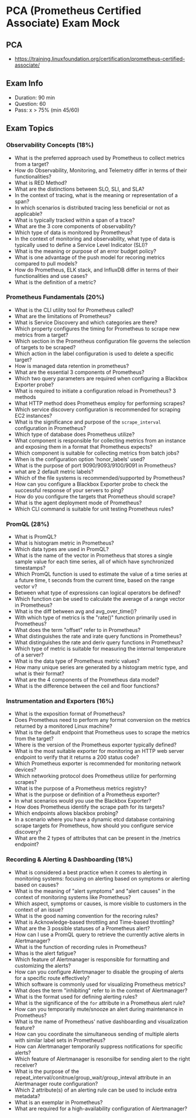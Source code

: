 # PCA (Prometheus Certified Associate) Exam Mock

## PCA
- https://training.linuxfoundation.org/certification/prometheus-certified-associate/

## Exam Info
- Duration: 90 min
- Question: 60
- Pass: x > 75% (min 45/60)

## Exam Topics

### Observability Concepts (18%)
- What is the preferred approach used by Prometheus to collect metrics from a target?
- How do Observability, Monitoring, and Telemetry differ in terms of their functionalities?
- What is RED Method?
- What are the distinctions between SLO, SLI, and SLA?
- In the context of tracing, what is the meaning or representation of a span?
- In which scenarios is distributed tracing less beneficial or not as applicable?
- What is typically tracked within a span of a trace?
- What are the 3 core components of observability?
- Which type of data is monitored by Prometheus?
- In the context of monitoring and observability, what type of data is typically used to define a Service Level Indicator (SLI)?
- What is the meaning or purpose of an error budget policy?
- What is one advantage of the push model for recoring metrics compared to pull models?
- How do Prometheus, ELK stack, and InfluxDB differ in terms of their functionalities and use cases?
- What  is the definition of a metric?


### Prometheus Fundamentals (20%)
- What is the CLI utility tool for Prometheus called?
- What are the limitations of Prometheus?
- What is Service Discovery and which categories are there?
- Which property configures the timing for Prometheus to scrape new metrics from a target?
- Which section in the Prometheus configuration file governs the selection of targets to be scraped?
- Which action in the label configuration is used to delete a specific target?
- How is managed data retention in prometheus?
- What are the essential 3 components of Prometheus?
- Which two query parameters are required when configuring a Blackbox Exporter probe?
- What is required to initiate a configuration reload in Prometheus? 3 methods
- What HTTP method does Prometheus employ for performing scrapes?
- Which service discovery configuration is recommended for scraping EC2 instances?
- What is the significance and purpose of the `scrape_interval` configuration in Prometheus?
- Which type of database does Prometheus utilize?
- What component is responsible for collecting metrics from an instance and exposing them in a format that Prometheus expects?
- Which component is suitable for collecting metrics from batch jobs?
- When is the configuration option 'honor_labels' used?
- What is the purpose of port 9090/9093/9100/9091 in Prometheus?
- what are 2 default metric labels?
- Which of the file systems is recommended/supported by Prometheus?
- How can you configure a Blackbox Exporter probe to check the successful response of your servers to ping?
- How do you configure the targets that Prometheus should scrape?
- What is the agent deployment mode of Prometheus?
- Which CLI command is suitable for unit testing Prometheus rules?

### PromQL (28%)
- What is PromQL?
- What is histogram metric in Prometheus?
- Which data types are used in PromQL?
- What is the name of the vector in Prometheus that stores a single sample value for each time series, all of which have synchronized timestamps?
- Which PromQL function is used to estimate the value of a time series at a future time, t seconds from the current time, based on the range vector v?
- Between what type of expressions can logical operators be defined?
- Which function can be used to calculate the average of a range vector in Prometheus?
- What is the diff between avg and avg_over_time()?
- With which type of metrics is the "rate()" function primarily used in Prometheus?
- What does the term "offset" refer to in Prometheus?
- What distinguishes the rate and irate query functions in Prometheus?
- What distinguishes the rate and deriv query functions in Prometheus?
- Which type of metric is suitable for measuring the internal temperature of a server?
- What is the data type of Prometheus metric values?
- How many unique series are generated by a histogram metric type, and what is their format?
- What are the 4 components of the Prometheus data model?
- What is the difference between the ceil and floor functions?


### Instrumentation and Exporters (16%)
- What is the exposition format of Prometheus?
- Does Prometheus need to perform any format conversion on the metrics returned by a monitored Linux machine?
- What is the default endpoint that Prometheus uses to scrape the metrics from the target?
- Where is the version of the Prometheus exporter typically defined?
- What is the most suitable exporter for monitoring an HTTP web server endpoint to verify that it returns a 200 status code?
- Which Prometheus exporter is recommended for monitoring network devices?
- Which networking protocol does Prometheus utilize for performing scrapes?
- What is the purpose of a Prometheus metrics registry?
- What is the purpose or definition of a Prometheus exporter?
- In what scenarios would you use the Blackbox Exporter?
- How does Prometheus identify the scrape path for its targets?
- Which endpoints allows blackbox probing?
- In a scenario where you have a dynamic etcd database containing scrape targets for Prometheus, how should you configure service discovery?
- What are the 2 types of attributes that can be present in the /metrics endpoint?


### Recording & Alerting & Dashboarding (18%)
- What is considered a best practice when it comes to alerting in monitoring systems: focusing on alerting based on symptoms or alerting based on causes?
- What is the meaning of "alert symptoms" and "alert causes" in the context of monitoring systems like Prometheus?
- Which aspect, symptoms or causes, is more visible to customers in the context of an issue?
- What is the good naming convention for the recoring rules?
- What is Acknowledge-based throttling and Time-based throttling?
- What are the 3 possible statuses of a Prometheus alert?
- How can I use a PromQL query to retrieve the currently active alerts in Alertmanager?
- What is the function of recording rules in Prometheus?
- Whas is the alert fatigue?
- Which feature of Alertmanager is responsible for formatting and customizing the alerts?
- How can you configure Alertmanager to disable the grouping of alerts for a specific route effectively?
- Which software is commonly used for visualizing Prometheus metrics?
- What does the term "inhibiting" refer to in the context of Alertmanager?
- What is the format used for defining alerting rules?
- What is the significance of the `for` attribute in a Prometheus alert rule?
- How can you temporarily mute/snooze an alert during maintenance in Prometheus?
- What is the name of Prometheus' native dashboarding and visualization feature?
- How can you coordinate the simultaneous sending of multiple alerts with similar label sets in Prometheus?
- How can Alertmanager temporarily suppress notifications for specific alerts?
- Which feature of Alertmanager is resonsilbe for sending alert to the right receiver?
- What is the purpose of the repeat_interval/conitnue/group_wait/group_inteval attribute in an Alertmanager route configuration?
- Which 2 attribute(s) of an alerting rule can be used to include extra metadata?
- What is an exemplar in Prometheus?
- What are required for a high-availability configuration of Alertmanager?
